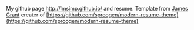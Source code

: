 My github page http://lmsimp.github.io/ and resume. Template from [James Grant](https://github.com/sproogen/modern-resume-theme) creater of [https://github.com/sproogen/modern-resume-theme](https://github.com/sproogen/modern-resume-theme)
